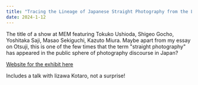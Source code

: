 ```yaml
---
title: "Tracing the Lineage of Japanese Straight Photography from the Late 1960s into the 70s"
date: 2024-1-12
---
```


The title of a show at MEM featuring Tokuko Ushioda, Shigeo Gocho, Yoshitaka Saji, Masao Sekiguchi, Kazuto Miura. Maybe apart from my essay on Otsuji, this is one of the few times that the term "straight photography" has appeared in the public sphere of photography discourse in Japan? 

[Website for the exhibit here](https://mem-inc.jp/2023/11/21/jsp_e/)

Includes a talk with Iizawa Kotaro, not a surprise! 
